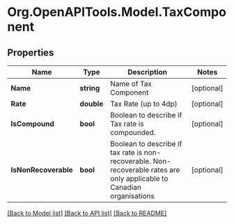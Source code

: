 # Org.OpenAPITools.Model.TaxComponent

## Properties

Name | Type | Description | Notes
------------ | ------------- | ------------- | -------------
**Name** | **string** | Name of Tax Component | [optional] 
**Rate** | **double** | Tax Rate (up to 4dp) | [optional] 
**IsCompound** | **bool** | Boolean to describe if Tax rate is compounded. | [optional] 
**IsNonRecoverable** | **bool** | Boolean to describe if tax rate is non-recoverable. Non-recoverable rates are only applicable to Canadian organisations | [optional] 

[[Back to Model list]](../README.md#documentation-for-models) [[Back to API list]](../README.md#documentation-for-api-endpoints) [[Back to README]](../README.md)

